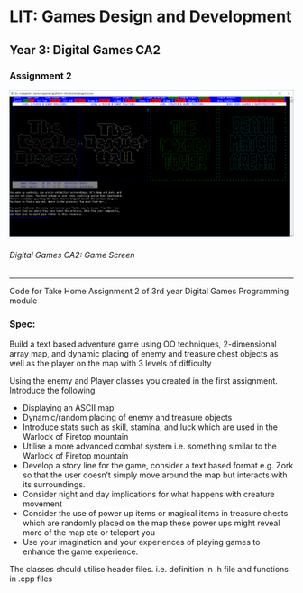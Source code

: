# LIT: Games Design and Development
## Year 3: Digital Games CA2

### Assignment 2

![Digital Games CA2 - Game Screen](https://raw.githubusercontent.com/joeaoregan/LIT-Yr3-DigitalGameProgramming/master/Screenshots/screenshot.png "1. Game Screen")
###### Digital Games CA2: Game Screen 

---


Code for Take Home Assignment 2 of 3rd year Digital Games Programming module

### Spec:

Build a text based adventure game using OO techniques, 2-dimensional array map, 
and dynamic placing of enemy and treasure chest objects as well as the player on the map with 3 levels of difficulty 

Using the enemy and Player classes you created in the first assignment. Introduce the following

* Displaying an ASCII map
* Dynamic/random placing of enemy and treasure objects
* Introduce stats such as skill, stamina, and luck which are used in the Warlock of Firetop mountain
* Utilise a more advanced combat system i.e. something similar to the Warlock of Firetop mountain
* Develop a story line for the game, consider a text based format e.g. Zork so that the user doesn’t simply move around the map but interacts with its surroundings.
* Consider night and day implications for what happens with creature movement
* Consider the use of power up items or magical items in treasure chests which are randomly placed on the map these power ups might reveal more of the map etc or teleport you 
* Use your imagination and your experiences of playing games to enhance the game experience.


The classes should utilise header files. i.e. definition in .h file and functions in .cpp files

